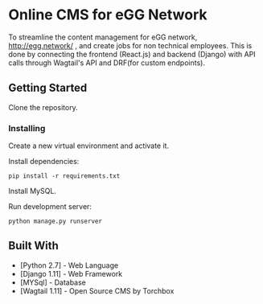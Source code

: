 # Online CMS for eGG Network

To streamline the content management for eGG network, http://egg.network/ , and create jobs for non technical employees.
This is done by connecting the frontend (React.js) and backend (Django) with API calls through Wagtail's API and DRF(for custom endpoints).

## Getting Started

Clone the repository.

### Installing

Create a new virtual environment and activate it.

Install dependencies:
```
pip install -r requirements.txt
```

Install MySQL.

Run development server:
```
python manage.py runserver
```

## Built With

* [Python 2.7] - Web Language
* [Django 1.11] - Web Framework
* [MYSql] - Database
* [Wagtail 1.11] - Open Source CMS by Torchbox



